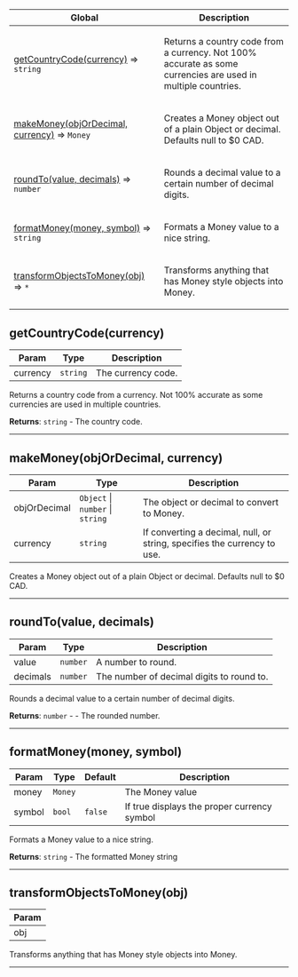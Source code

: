 ## 

<table>
  <thead>
    <tr>
      <th>Global</th><th>Description</th>
    </tr>
  </thead>
  <tbody>
<tr>
    <td><a href="#getCountryCode">getCountryCode(currency)</a> ⇒ <code>string</code></td>
    <td><p>Returns a country code from a currency. Not 100% accurate as some currencies are used in multiple countries.</p>
</td>
    </tr>
<tr>
    <td><a href="#makeMoney">makeMoney(objOrDecimal, currency)</a> ⇒ <code>Money</code></td>
    <td><p>Creates a Money object out of a plain Object or decimal. Defaults null to $0 CAD.</p>
</td>
    </tr>
<tr>
    <td><a href="#roundTo">roundTo(value, decimals)</a> ⇒ <code>number</code></td>
    <td><p>Rounds a decimal value to a certain number of decimal digits.</p>
</td>
    </tr>
<tr>
    <td><a href="#formatMoney">formatMoney(money, symbol)</a> ⇒ <code>string</code></td>
    <td><p>Formats a Money value to a nice string.</p>
</td>
    </tr>
<tr>
    <td><a href="#transformObjectsToMoney">transformObjectsToMoney(obj)</a> ⇒ <code>*</code></td>
    <td><p>Transforms anything that has Money style objects into Money.</p>
</td>
    </tr>
</tbody>
</table>

<a name="getCountryCode"></a>

## getCountryCode(currency)

| Param | Type | Description |
| --- | --- | --- |
| currency | <code>string</code> | The currency code. |

Returns a country code from a currency. Not 100% accurate as some currencies are used in multiple countries.

**Returns**: <code>string</code> - The country code.  

* * *

<a name="makeMoney"></a>

## makeMoney(objOrDecimal, currency)

| Param | Type | Description |
| --- | --- | --- |
| objOrDecimal | <code>Object</code> \| <code>number</code> \| <code>string</code> | The object or decimal to convert to Money. |
| currency | <code>string</code> | If converting a decimal, null, or string, specifies the currency to use. |

Creates a Money object out of a plain Object or decimal. Defaults null to $0 CAD.


* * *

<a name="roundTo"></a>

## roundTo(value, decimals)

| Param | Type | Description |
| --- | --- | --- |
| value | <code>number</code> | A number to round. |
| decimals | <code>number</code> | The number of decimal digits to round to. |

Rounds a decimal value to a certain number of decimal digits.

**Returns**: <code>number</code> - - The rounded number.  

* * *

<a name="formatMoney"></a>

## formatMoney(money, symbol)

| Param | Type | Default | Description |
| --- | --- | --- | --- |
| money | <code>Money</code> |  | The Money value |
| symbol | <code>bool</code> | <code>false</code> | If true displays the proper currency symbol |

Formats a Money value to a nice string.

**Returns**: <code>string</code> - The formatted Money string  

* * *

<a name="transformObjectsToMoney"></a>

## transformObjectsToMoney(obj)

| Param |
| --- |
| obj | 

Transforms anything that has Money style objects into Money.


* * *

